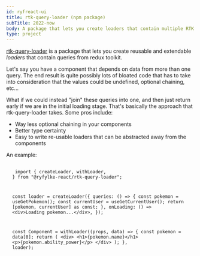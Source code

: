 ```yaml
---
id: ryfreact-ui
title: rtk-query-loader (npm package)
subTitle: 2022-now
body: A package that lets you create loaders that contain multiple RTK queries.
type: project
---
```


[rtk-query-loader](https://github.com/ryfylke-react-as/rtk-query-loader#readme) is a package that lets you create reusable and extendable _loaders_ that contain queries from redux toolkit.

Let's say you have a component that depends on data from more than one query. The end result is quite possibly lots of bloated code that has to take into consideration that the values could be undefined, optional chaining, etc...

What if we could instead "join" these queries into one, and then just return early if we are in the initial loading stage. That's basically the approach that rtk-query-loader takes. Some pros include:

- Way less optional chaining in your components
- Better type certainty
- Easy to write re-usable loaders that can be abstracted away from the components

An example:

<code><pre style="padding: 16px;">
import {
createLoader,
withLoader,
} from "@ryfylke-react/rtk-query-loader";

const loader = createLoader({
queries: () => {
const pokemon = useGetPokemon();
const currentUser = useGetCurrentUser();
return [pokemon, currentUser] as const;
},
onLoading: () => &lt;div&gt;Loading pokemon...&lt;/div&gt;,
});

const Component = withLoader((props, data) => {
const pokemon = data[0];
return (
&lt;div&gt;
&lt;h1&gt;{pokemon.name}&lt;/h1&gt;
&lt;p&gt;{pokemon.ability_power}&lt;/p&gt;
&lt;/div&gt;
);
}, loader);

</pre></code>
